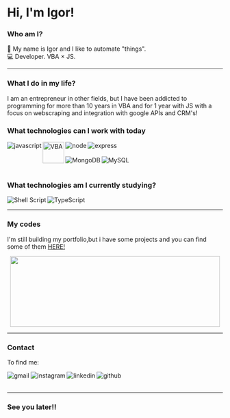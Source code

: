 # Hi, I'm Igor!

### Who am I?
<p>
  🧔 My name is <bold>Igor</bold> and I like to automate "things".<br/>
  💻 Developer. <bold>VBA</bold><em></em> × <bold>JS</bold>.<br/>
</p>

---

### What I do in my life?
<p>I am an entrepreneur in other fields, but I have been addicted to programming for more than 10 years in VBA and for 1 year with JS with a focus on webscraping and integration with google APIs and CRM's!</p>

### What technologies can I work with today
<div display="block">
<img align="left" src='https://img.shields.io/badge/JavaScript-F7DF1E?style=for-the-badge&logo=javascript&logoColor=black' alt='javascript' />
<img align="left" src='https://fiverr-res.cloudinary.com/images/t_main1,q_auto,f_auto,q_auto,f_auto/gigs/123623984/original/0dcc7a3b3b6fbdd9a2bc0d3e23a0ef0451ce23db/do-best-excel-vba-macro.png' height="50" alt='VBA' />
<img align="left" src='https://img.shields.io/badge/Node.js-43853D?style=for-the-badge&logo=node.js&logoColor=white' alt='node' />
<img align="left" src='https://img.shields.io/badge/Express.js-404D59?style=for-the-badge' alt='express' />
</div>
<br> <br>
<div>	
<img align="left" src='https://img.shields.io/badge/MongoDB-4EA94B?style=for-the-badge&logo=mongodb&logoColor=white' alt='MongoDB' />
<img align="left" src='https://img.shields.io/badge/MySQL-00000F?style=for-the-badge&logo=mysql&logoColor=white' alt='MySQL' />
</div>
<br> <br>

### What technologies am I currently studying?
<div display="block">
<img align="left" src='https://img.shields.io/badge/Shell_Script-121011?style=for-the-badge&logo=gnu-bash&logoColor=white' alt='Shell Script' />
<img align="left" src='https://img.shields.io/badge/TypeScript-007ACC?style=for-the-badge&logo=typescript&logoColor=white' alt='TypeScript' />  
</div>
<br>

---

### My codes
<p>I'm still building my portfolio,but i have some projects and you can find some of them <a href="https://github.com/igortrust?tab=repositories">HERE!</a> </p>
<div display="block">
	<p align="center">
 <img  width="490" height="165" src="https://github-readme-stats.vercel.app/api?username=igortrust&show_icons=true&hide_border=false&line_height=20&title_color=f69673&icon_color=1b93c9&show_owner=true"/>
</p>
</div>


---

### Contact
<p>To find me:</p>
<a href='mailto:igor@tseguros.com.br?subject=Oi%20Igor'>
	<img align="left" src='https://img.shields.io/badge/Gmail-D14836?style=for-the-badge&logo=gmail&logoColor=white' alt='gmail' />
</a>
<a href='https://www.instagram.com/igornunes.l/'>
	<img align="left" src='https://img.shields.io/badge/Instagram-E4405F?style=for-the-badge&logo=instagram&logoColor=white' alt='instagram' />
</a>
<a href='https://www.linkedin.com/in/igor-nunes/'>
	<img align="left" src='https://img.shields.io/badge/LinkedIn-0077B5?style=for-the-badge&logo=linkedin&logoColor=white' alt='linkedin' />
</a>
<a href='https://github.com/igortrust'>
	<img align="left" src='https://img.shields.io/badge/GitHub-100000?style=for-the-badge&logo=github&logoColor=white' alt='github' />
</a>
<br><br>

---
### See you later!!

<br><br>



